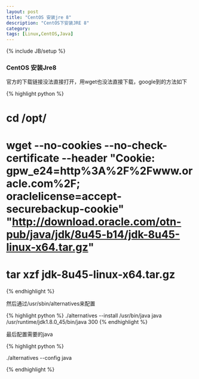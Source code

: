 ```yaml
---
layout: post
title: "CentOS 安装jre 8"
description: "CentOS下安装JRE 8"
category: 
tags: [Linux,CentOS,Java]
---
```

{% include JB/setup %}

### CentOS 安装Jre8

官方的下载链接没法直接打开，用wget也没法直接下载，google到的方法如下

{% highlight python %}

# cd /opt/
# wget --no-cookies --no-check-certificate --header "Cookie: gpw_e24=http%3A%2F%2Fwww.oracle.com%2F; oraclelicense=accept-securebackup-cookie" "http://download.oracle.com/otn-pub/java/jdk/8u45-b14/jdk-8u45-linux-x64.tar.gz"

# tar xzf jdk-8u45-linux-x64.tar.gz

{% endhighlight %}

然后通过/usr/sbin/alternatives来配置

{% highlight python %}
./alternatives --install /usr/bin/java java /usr/runtime/jdk1.8.0_45/bin/java 300
{% endhighlight %}

最后配置需要的java

{% highlight python %}

./alternatives --config java

{% endhighlight %}